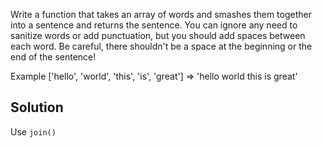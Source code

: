 Write a function that takes an array of words and smashes them together into a sentence and returns the sentence. You can ignore any need to sanitize words or add punctuation, but you should add spaces between each word. Be careful, there shouldn't be a space at the beginning or the end of the sentence!

Example
['hello', 'world', 'this', 'is', 'great']  =>  'hello world this is great'

## Solution
Use `join()`
